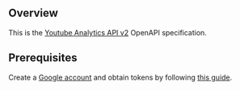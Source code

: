 ## Overview

This is the [Youtube Analytics API v2](https://developers.google.com/youtube/analytics) OpenAPI specification.
## Prerequisites

  Create a [Google account](https://accounts.google.com/signup) and obtain tokens by following [this guide](https://developers.google.com/identity/protocols/oauth2).
